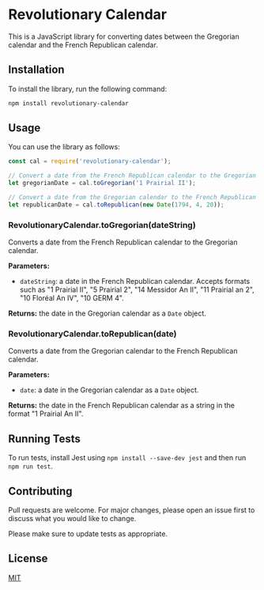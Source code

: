 # Revolutionary Calendar

This is a JavaScript library for converting dates between the Gregorian calendar and the French Republican calendar.

## Installation

To install the library, run the following command:

```bash
npm install revolutionary-calendar
```

## Usage

You can use the library as follows:

```javascript
const cal = require('revolutionary-calendar');

// Convert a date from the French Republican calendar to the Gregorian calendar
let gregorianDate = cal.toGregorian('1 Prairial II');

// Convert a date from the Gregorian calendar to the French Republican calendar
let republicanDate = cal.toRepublican(new Date(1794, 4, 20));
```

### RevolutionaryCalendar.toGregorian(dateString)

Converts a date from the French Republican calendar to the Gregorian calendar.

**Parameters:**

- `dateString`: a date in the French Republican calendar. Accepts formats such as "1 Prairial II", "5 Prairial 2", "14 Messidor An II", "11 Prairial an 2", "10 Floréal An IV", "10 GERM 4".

**Returns:** the date in the Gregorian calendar as a `Date` object.

### RevolutionaryCalendar.toRepublican(date)

Converts a date from the Gregorian calendar to the French Republican calendar.

**Parameters:**

- `date`: a date in the Gregorian calendar as a `Date` object.

**Returns:** the date in the French Republican calendar as a string in the format "1 Prairial An II".


## Running Tests

To run tests, install Jest using `npm install --save-dev jest` and then run `npm run test`.


## Contributing

Pull requests are welcome. For major changes, please open an issue first to discuss what you would like to change.

Please make sure to update tests as appropriate.

## License

[MIT](LICENSE)

